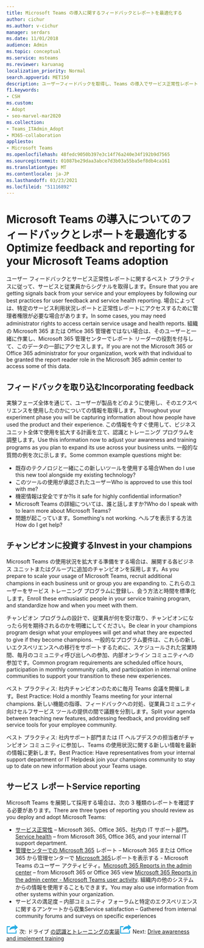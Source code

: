 ```yaml
---
title: Microsoft Teams の導入に関するフィードバックとレポートを最適化する
author: cichur
ms.author: v-cichur
manager: serdars
ms.date: 11/01/2018
audience: Admin
ms.topic: conceptual
ms.service: msteams
ms.reviewer: karuanag
localization_priority: Normal
search.appverid: MET150
description: ユーザーフィードバックを取得し、Teams の導入でサービス正常性レポートを使用する方法について学習します。
f1.keywords:
- CSH
ms.custom:
- Adopt
- seo-marvel-mar2020
ms.collection:
- Teams_ITAdmin_Adopt
- M365-collaboration
appliesto:
- Microsoft Teams
ms.openlocfilehash: 48fedc9050b397e3c14f76a240e34f192b9d7565
ms.sourcegitcommit: 01087be29daa3abce7d3b03a55ba5ef8db4ca161
ms.translationtype: MT
ms.contentlocale: ja-JP
ms.lasthandoff: 03/23/2021
ms.locfileid: "51116892"
---
```

# <a name="optimize-feedback-and-reporting-for-your-microsoft-teams-adoption"></a><span data-ttu-id="946ff-103">Microsoft Teams の導入についてのフィードバックとレポートを最適化する</span><span class="sxs-lookup"><span data-stu-id="946ff-103">Optimize feedback and reporting for your Microsoft Teams adoption</span></span>

<span data-ttu-id="946ff-104">ユーザー フィードバックとサービス正常性レポートに関するベスト プラクティスに従って、サービスと従業員からシグナルを取得します。</span><span class="sxs-lookup"><span data-stu-id="946ff-104">Ensure that you are getting signals back from your service and your employees by following our best practices for user feedback and service health reporting.</span></span>  <span data-ttu-id="946ff-105">場合によっては、特定のサービス利用状況レポートと正常性レポートにアクセスするために管理者権限が必要な場合があります。</span><span class="sxs-lookup"><span data-stu-id="946ff-105">In some cases, you may need administrator rights to access certain service usage and health reports.</span></span> <span data-ttu-id="946ff-106">組織の Microsoft 365 または Office 365 管理者ではない場合は、そのユーザーと一緒に作業し、Microsoft 365 管理センターでレポート リーダーの役割を付与して、このデータの一部にアクセスします。</span><span class="sxs-lookup"><span data-stu-id="946ff-106">If you are not the Microsoft 365 or Office 365 administrator for your organization, work with that individual to be granted the report reader role in the Microsoft 365 admin center to access some of this data.</span></span>

## <a name="incorporating-feedback"></a><span data-ttu-id="946ff-107">フィードバックを取り込む</span><span class="sxs-lookup"><span data-stu-id="946ff-107">Incorporating feedback</span></span> 

<span data-ttu-id="946ff-108">実験フェーズ全体を通じて、ユーザーが製品をどのように使用し、そのエクスペリエンスを使用したのかについての情報を取得します。</span><span class="sxs-lookup"><span data-stu-id="946ff-108">Throughout your experiment phase you will be capturing information about how people have used the product and their experience.</span></span> <span data-ttu-id="946ff-109">この情報を今すぐ使用して、ビジネス ユニット全体で使用を拡大する計画を立て、認識とトレーニング プログラムを調整します。</span><span class="sxs-lookup"><span data-stu-id="946ff-109">Use this information now to adjust your awareness and training programs as you plan to expand its use across your business units.</span></span> <span data-ttu-id="946ff-110">一般的な質問の例を次に示します。</span><span class="sxs-lookup"><span data-stu-id="946ff-110">Some common example questions might be:</span></span>

- <span data-ttu-id="946ff-111">既存のテクノロジと一緒にこの新しいツールを使用する場合</span><span class="sxs-lookup"><span data-stu-id="946ff-111">When do I use this new tool alongside my existing technology?</span></span>
- <span data-ttu-id="946ff-112">このツールの使用が承認されたユーザー</span><span class="sxs-lookup"><span data-stu-id="946ff-112">Who is approved to use this tool with me?</span></span>
- <span data-ttu-id="946ff-113">機密情報は安全ですか?</span><span class="sxs-lookup"><span data-stu-id="946ff-113">Is it safe for highly confidential information?</span></span> 
- <span data-ttu-id="946ff-114">Microsoft Teams の詳細については、誰と話しますか?</span><span class="sxs-lookup"><span data-stu-id="946ff-114">Who do I speak with to learn more about Microsoft Teams?</span></span>
- <span data-ttu-id="946ff-115">問題が起こっています。</span><span class="sxs-lookup"><span data-stu-id="946ff-115">Something's not working.</span></span> <span data-ttu-id="946ff-116">ヘルプを表示する方法</span><span class="sxs-lookup"><span data-stu-id="946ff-116">How do I get help?</span></span>

## <a name="invest-in-your-champions"></a><span data-ttu-id="946ff-117">チャンピオンに投資する</span><span class="sxs-lookup"><span data-stu-id="946ff-117">Invest in your champions</span></span>

<span data-ttu-id="946ff-118">Microsoft Teams の使用状況を拡大する準備をする場合は、展開する各ビジネス ユニットまたはグループに追加のチャンピオンを採用します。</span><span class="sxs-lookup"><span data-stu-id="946ff-118">As you prepare to scale your usage of Microsoft Teams, recruit additional champions in each business unit or group you are expanding to.</span></span> <span data-ttu-id="946ff-119">これらのユーザーをサービス トレーニング プログラムに登録し、会う方法と時間を標準化します。</span><span class="sxs-lookup"><span data-stu-id="946ff-119">Enroll these enthusiastic people in your service training program, and standardize how and when you meet with them.</span></span>
 
<span data-ttu-id="946ff-120">チャンピオン プログラムの設計で、従業員が何を受け取り、チャンピオンになったら何を期待されるのかを明確にしてください。</span><span class="sxs-lookup"><span data-stu-id="946ff-120">Be clear in your champions program design what your employees will get and what they are expected to give if they become champions.</span></span> <span data-ttu-id="946ff-121">一般的なプログラム要件は、これらの新しいエクスペリエンスへの移行をサポートするために、スケジュールされた営業時間、毎月のコミュニティ呼び出しへの参加、内部オンライン コミュニティへの参加です。</span><span class="sxs-lookup"><span data-stu-id="946ff-121">Common program requirements are scheduled office hours, participation in monthly community calls, and participation in internal online communities to support your transition to these new experiences.</span></span>  

<span data-ttu-id="946ff-122">ベスト プラクティス: 社内チャンピオンのために毎月 Teams 会議を開催します。</span><span class="sxs-lookup"><span data-stu-id="946ff-122">Best Practice: Hold a monthly Teams meeting for your internal champions.</span></span> <span data-ttu-id="946ff-123">新しい機能の指導、フィードバックへの対処、従業員コミュニティ向けセルフサービス ツールの提供の間で議題を分割します。</span><span class="sxs-lookup"><span data-stu-id="946ff-123">Split your agenda between teaching new features, addressing feedback, and providing self service tools for your employee community.</span></span>

<span data-ttu-id="946ff-124">ベスト プラクティス: 社内サポート部門または IT ヘルプデスクの担当者がチャンピオン コミュニティに参加し、Teams の使用状況に関する新しい情報を最新の情報に更新します。</span><span class="sxs-lookup"><span data-stu-id="946ff-124">Best Practice: Have representatives from your internal support department or IT Helpdesk join your champions community to stay up to date on new information about your Teams usage.</span></span> 

## <a name="service-reporting"></a><span data-ttu-id="946ff-125">サービス レポート</span><span class="sxs-lookup"><span data-stu-id="946ff-125">Service reporting</span></span>

<span data-ttu-id="946ff-126">Microsoft Teams を展開して採用する場合は、次の 3 種類のレポートを確認する必要があります。</span><span class="sxs-lookup"><span data-stu-id="946ff-126">There are three types of reporting you should review as you deploy and adopt Microsoft Teams:</span></span>

- <span data-ttu-id="946ff-127">[サービス正常性](https://status.office365.com/) – Microsoft 365、Office 365、社内の IT サポート部門。</span><span class="sxs-lookup"><span data-stu-id="946ff-127">[Service health](https://status.office365.com/) – from Microsoft 365, Office 365, and your internal IT support department.</span></span>
- <span data-ttu-id="946ff-128">[管理センターでの Microsoft 365](/microsoft-365/admin/activity-reports/activity-reports) レポート – Microsoft 365 または Office 365 から管理センターで [Microsoft 365](/microsoft-365/admin/activity-reports/microsoft-teams-user-activity)レポートを表示する - Microsoft Teams のユーザー アクティビティ。</span><span class="sxs-lookup"><span data-stu-id="946ff-128">[Microsoft 365 Reports in the admin center](/microsoft-365/admin/activity-reports/activity-reports) – from Microsoft 365 or Office 365 view [Microsoft 365 Reports in the admin center - Microsoft Teams user activity](/microsoft-365/admin/activity-reports/microsoft-teams-user-activity).</span></span> <span data-ttu-id="946ff-129">組織内の他のシステムからの情報を使用することもできます。</span><span class="sxs-lookup"><span data-stu-id="946ff-129">You may also use information from other systems within your organization.</span></span>
- <span data-ttu-id="946ff-130">サービスの満足度 – 内部コミュニティ フォーラムと特定のエクスペリエンスに関するアンケートから収集</span><span class="sxs-lookup"><span data-stu-id="946ff-130">Service satisfaction – Gathered from internal community forums and surveys on specific experiences</span></span>

<span data-ttu-id="946ff-131">![次の手順を表すアイコン ](media/teams-adoption-next-icon.png) 次: ドライブ [の認識とトレーニングの実装](teams-adoption-drive-awareness.md)</span><span class="sxs-lookup"><span data-stu-id="946ff-131">![An icon representing the next step](media/teams-adoption-next-icon.png) Next: [Drive awareness and implement training](teams-adoption-drive-awareness.md)</span></span>